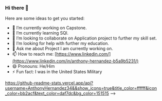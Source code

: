 ### Hi there 👋

Here are some ideas to get you started:

- 🔭 I’m currently working on Capstone.
- 🌱 I’m currently learning SQl.
- 👯 I’m looking to collaborate on Application project to further my skill set.
- 🤔 I’m looking for help with further my education.
- 💬 Ask me about Project I am currently working on.
- 📫 How to reach me: [https://www.linkedin.com/](https://www.linkedin.com/in/anthony-hernandez-b5a9b5231/)
- 😄 Pronouns: He/Him
- ⚡ Fun fact: I was in the United States Military

https://github-readme-stats.vercel.app/api?username=AnthonyHernandez34&&show_icons=true&title_color=ffffff&icon_color=bb2acf&text_color=daf7dc&bg_color=151515
-->
